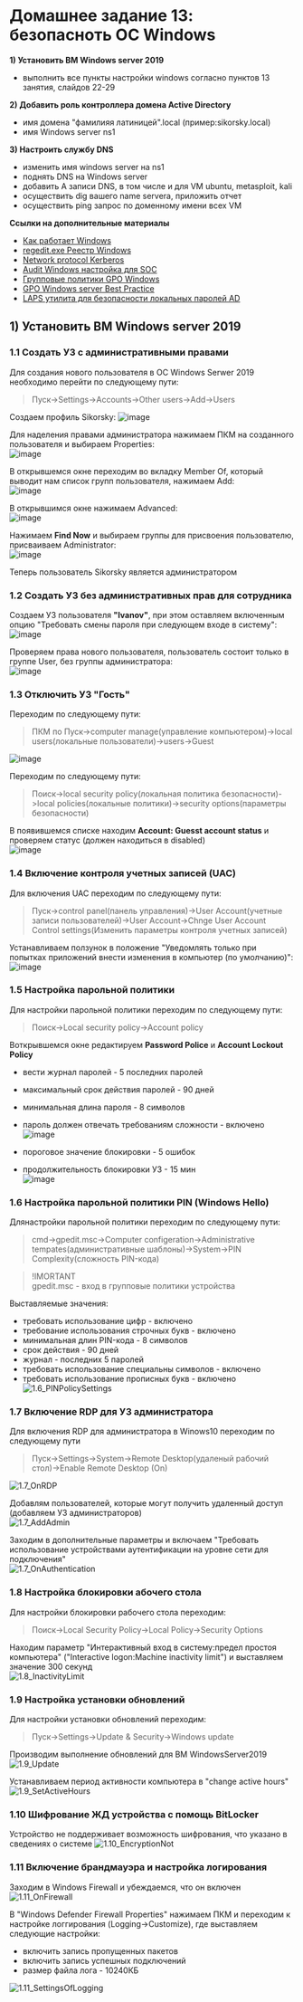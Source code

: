 # Домашнее задание 13: безопасноть ОС Windows
**1) Установить ВМ Windows server 2019**  
- выполнить все пункты настройки windows согласно пунктов 13 занятия, слайдов 22-29  

**2) Добавить роль контроллера домена Active Directory**  
- имя домена "фамилияя латиницей".local (пример:sikorsky.local)  
- имя Windows server ns1  

**3) Настроить службу DNS**  
- изменить имя windows server на ns1  
- поднять DNS на Windows server  
- добавить A записи DNS, в том числе и для VM ubuntu, metasploit, kali  
- осуществить dig вашего name servera, приложить отчет  
- осуществить ping запрос по доменному имени всех VM  

**Ссылки на дополнительные материалы**  
- [Как работает Windows](https://uchet-jkh.ru/i/kak-rabotaet-operacionnaya-sistema-windows-principy-i-funkcionalnost/)  
- [regedit.exe Реестр Windows](https://itspectr.ru/chto-takoe-reestr-windows-vvodnaya-chast/)  
- [Network protocol Kerberos](https://www.keepersecurity.com/ru_RU/resources/glossary/what-is-kerberos/)  
- [Audit Windows настройка для SOC](https://www.anti-malware.ru/practice/methods/Setting-up-auditing-in-Windows-for-full-SOC-monitoring)  
- [Групповые политики GPO Windows](https://1cloud.ru/help/windows/gruppovye-politiki-active-directory)  
- [GPO Windows server Best Practice](https://winitpro.ru/index.php/category/group-policy/)  
- [LAPS утилита для безопасности локальных паролей AD](https://activedirectorypro.com/microsoft-laps-setup-install-guide/)  

## 1) Установить ВМ Windows server 2019  
### 1.1 Создать УЗ с административными правами
Для создания нового пользователя в OС Windows Serwer 2019 необходимо перейти по следующему пути:  
>Пуск->Settings->Accounts->Other users->Add->Users  

Создаем профиль Sikorsky:
![image](https://github.com/StsiapanSikorsky/Cybersecurity_TMScourse/blob/main/Task_13/img/1_CreateAdm1.png)  

Для наделения правами администратора нажимаем ПКМ на созданного пользователя и выбираем Properties:  
![image](https://github.com/StsiapanSikorsky/Cybersecurity_TMScourse/blob/main/Task_13/img/1_CreateAdm2.png)  

В открывшемся окне переходим во вкладку Member Of, который выводит нам список групп пользователя, нажимаем Add:  
![image](https://github.com/StsiapanSikorsky/Cybersecurity_TMScourse/blob/main/Task_13/img/1_CreateAdm3.png)  

В открывшимся окне нажимаем Advanced:  
![image](https://github.com/StsiapanSikorsky/Cybersecurity_TMScourse/blob/main/Task_13/img/1_CreateAdm4.png)  

Нажимаем **Find Now** и выбираем группы для присвоения пользователю, присваиваем Administrator:  
![image](https://github.com/StsiapanSikorsky/Cybersecurity_TMScourse/blob/main/Task_13/img/1_CreateAdm5.png)  

Теперь пользователь Sikorsky является администратором



### 1.2 Создать УЗ без административных прав для сотрудника  
Создаем УЗ пользователя **"Ivanov"**, при этом оставляем включенным опцию "Требовать смены пароля при следующем входе в систему":    
![image](https://github.com/StsiapanSikorsky/Cybersecurity_TMScourse/blob/main/Task_13/img/1_CreateUser1.png)  

Проверяем права нового пользователя, пользователь состоит только в группе User, без группы администратора:  
![image](https://github.com/StsiapanSikorsky/Cybersecurity_TMScourse/blob/main/Task_13/img/1_CreateUser2.png)  

### 1.3 Отключить УЗ "Гость"  
Переходим по следующему пути:  
>ПКМ по Пуск->computer manage(управление компьютером)->local users(локальные пользователи)->users->Guest    

![image](https://github.com/StsiapanSikorsky/Cybersecurity_TMScourse/blob/main/Task_13/img/1.3_CheckGuest.png)  

Переходим по следующему пути:  
>Поиск->local security policy(локальная политика безопасности)->local policies(локальные политики)->security options(параметры безопасности)

В появившемся списке находим **Account: Guesst account status** и проверяем статус (должен находиться в disabled)   
![image](https://github.com/StsiapanSikorsky/Cybersecurity_TMScourse/blob/main/Task_13/img/1.3_Guest2.png)  

### 1.4 Включение контроля учетных записей (UAC)  
Для включения UAC переходим по следующему пути:  
>Пуск->control panel(панель управления)->User Account(учетные записи пользователей)->User Account->Chnge User Account Control settings(Изменить параметры контроля учетных записей)  

Устанавливаем ползунок в положение "Уведомлять только при попытках приложений внести изменения в компьютер (по умолчанию)":  
![image](https://github.com/StsiapanSikorsky/Cybersecurity_TMScourse/blob/main/Task_13/img/1.4_onUAC.png)  


### 1.5 Настройка парольной политики  
Для настройки парольной политики переходим по следующему пути:  
>Поиск->Local security policy->Account policy

Воткрывшемся окне редактируем **Password Police** и **Account Lockout Policy**
- вести журнал паролей - 5 последних паролей  
- максимальный срок действия паролей - 90 дней  
- минимальная длина пароля - 8 символов  
- пароль должен отвечать требованиям сложности - включено  
![image](https://github.com/StsiapanSikorsky/Cybersecurity_TMScourse/blob/main/Task_13/img/1.5_PasswordPolitic1.png)  

- пороговое значение блокировки - 5 ошибок  
- продолжительность блокировки УЗ - 15 мин  
![image](https://github.com/StsiapanSikorsky/Cybersecurity_TMScourse/blob/main/Task_13/img/1.5_PasswordPolitic2.png)  

### 1.6 Настройка парольной политики PIN (Windows Hello)  
Длянастройки парольной политики переходим по следующему пути:  
> cmd->gpedit.msc->Computer configeration->Administrative tempates(административные шаблоны)->System->PIN Complexity(сложность PIN-кода)  

>!IMORTANT  
gpedit.msc - вход в групповые политики устройства  

Выставляемые значения:
- требовать использование цифр - включено  
- требование использования строчных букв - включено  
- минимальная длин PIN-кода - 8 символов  
- срок действия - 90 дней  
- журнал - последних 5 паролей  
- требовать использование специальны символов - включено  
- требовать использование прописных букв - включено  
![1.6_PINPolicySettings](https://github.com/StsiapanSikorsky/Cybersecurity_TMScourse/blob/main/Task_13/img/1.6_PINPoliceSettings.png)  


### 1.7 Включение RDP для УЗ администратора  
Для включения RDP для администратора в Winows10 переходим по следующему пути  
> Пуск->Settings->System->Remote Desktop(удаленый рабочий стол)->Enable Remote Desktop (On)  

![1.7_OnRDP](https://github.com/StsiapanSikorsky/Cybersecurity_TMScourse/blob/main/Task_13/img/1.7_OnRDP.png)    

Добавлям пользователей, которые могут получить удаленный доступ (добавляем УЗ администраторов)  
![1.7_AddAdmin](https://github.com/StsiapanSikorsky/Cybersecurity_TMScourse/blob/main/Task_13/img/1.7_AddAdmin.png)  

Заходим в дополнительные параметры и включаем "Требовать использование устройствами аутентификации на уровне сети для подключения"  
![1.7_OnAuthentication](https://github.com/StsiapanSikorsky/Cybersecurity_TMScourse/blob/main/Task_13/img/1.7_OnAuthentication.png)  


### 1.8 Настройка блокировки абочего стола  
Для настройки блокировки рабочего стола переходим:  
>Поиск->Local Security Policy->Local Policy->Security Options  

Находим параметр "Интерактивный вход в систему:предел простоя компьютера" ("Interactive logon:Machine inactivity limit") и выставляем значение 300 секунд  
![1.8_InactivityLimit](https://github.com/StsiapanSikorsky/Cybersecurity_TMScourse/blob/main/Task_13/img/1.8_InactivityLimit.png)  

### 1.9 Настройка установки обновлений  
Для настройки установки обновлений переходим:  
> Пуск->Settings->Update & Security->Windows update  

Производим выполнение обновлений для ВМ WindowsServer2019  
![1.9_Update](https://github.com/StsiapanSikorsky/Cybersecurity_TMScourse/blob/main/Task_13/img/1.9_Update.png)  

Устанавливаем период активности компьютера в "change active hours"  
![1.9_SetActiveHours](https://github.com/StsiapanSikorsky/Cybersecurity_TMScourse/blob/main/Task_13/img/1.9_SetActiveHours.png)  


### 1.10 Шифрование ЖД устройства с помощь BitLocker
Устройство не поддерживает возможность шифрования, что указано в сведениях о системе
![1.10_EncryptionNot](https://github.com/StsiapanSikorsky/Cybersecurity_TMScourse/blob/main/Task_13/img/1.10_NotEncryption.png)  


### 1.11 Включение брандмауэра и настройка логирования  
Заходим в Windows Firewall и убеждаемся, что он включен  
![1.11_OnFirewall](https://github.com/StsiapanSikorsky/Cybersecurity_TMScourse/blob/main/Task_13/img/1.11_OnFirewall.png)  

В "Windows Defender Firewall Properties" нажимаем ПКМ и переходим к настройке логгирования (Logging->Customize), где выставляем следующие настройки:  
- включить запись пропущенных пакетов  
- включить запись успешных подключений  
- размер файла лога - 10240КБ  

![1.11_SettingsOfLogging](https://github.com/StsiapanSikorsky/Cybersecurity_TMScourse/blob/main/Task_13/img/1.11_SettingsOfLogging.png)


